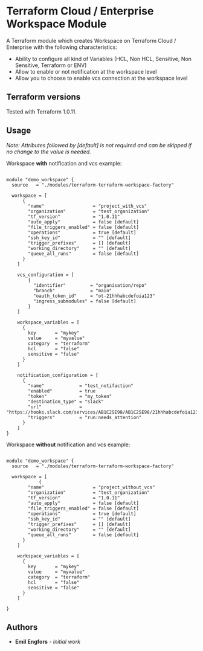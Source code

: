 # Terraform Cloud / Enterprise Workspace Module

A Terraform module which creates Workspace on Terraform Cloud / Enterprise with the following characteristics:

- Ability to configure all kind of Variables (HCL, Non HCL, Sensitive, Non Sensitive, Terraform or ENV)
- Allow to enable or not notification at the workspace level
- Allow you to choose to enable vcs connection at the workspace level

## Terraform versions

Tested with Terraform 1.0.11.

## Usage

*Note: Attributes followed by [default] is not required and can be skipped if no change to the value is needed.*

Workspace **with** notification and vcs example:


```hcl

module "demo_workspace" {
  source   = "./modules/terraform-terraform-workspace-factory"

  workspace = [
      {
        "name"                  = "project_with_vcs"
        "organization"          = "test_organization"
        "tf_version"            = "1.0.11"
        "auto_apply"            = false [default]
        "file_triggers_enabled" = false [default]
        "operations"            = true [default]
        "ssh_key_id"            = "" [default]
        "trigger_prefixes"      = [] [default]
        "working_directory"     = "" [default]
        "queue_all_runs"        = false [default]
      }
    ]

    vcs_configuration = [
        {
          "identifier"         = "organisation/repo"
          "branch"             = "main"
          "oauth_token_id"     = "ot-21hhhabcdefoia123"
          "ingress_submodules" = false [default]
        }
    ]

    workspace_variables = [
      {
        key       = "mykey"
        value     = "myvalue"
        category  = "terraform"
        hcl       = "false"
        sensitive = "false"
      }
    ]

    notification_configuration = [
      {
        "name"             = "test_notifaction"
        "enabled"          = true
        "token"            = "my_token"
        "destination_type" = "slack"
        "url"              = "https://hooks.slack.com/services/AB1C2SE98/AB1C2SE98/21hhhabcdefoia123"
        "triggers"         = "run:needs_attention"
      }
    ]
}
```

Workspace **without** notification and vcs example:

```hcl

module "demo_workspace" {
  source   = "./modules/terraform-terraform-workspace-factory"

  workspace = [
            {
        "name"                  = "project_without_vcs"
        "organization"          = "test_organization"
        "tf_version"            = "1.0.11"
        "auto_apply"            = false [default]
        "file_triggers_enabled" = false [default]
        "operations"            = true [default]
        "ssh_key_id"            = "" [default]
        "trigger_prefixes"      = [] [default]
        "working_directory"     = "" [default]
        "queue_all_runs"        = false [default]
      }
    ]

    workspace_variables = [
      {
        key       = "mykey"
        value     = "myvalue"
        category  = "terraform"
        hcl       = "false"
        sensitive = "false"
      }
    ]

}
```

## Authors

- **Emil Engfors** - *Initial work*
